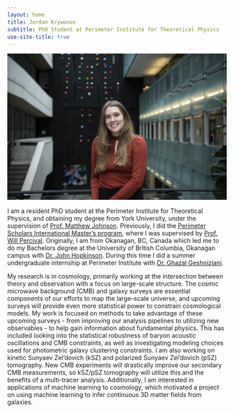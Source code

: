 ```yaml
---
layout: home
title: Jordan Krywonos
subtitle: PhD Student at Perimeter Institute for Theoretical Physics
use-site-title: true
---
```


![](/assets/img/Jordan_Krywonos_009_Original.jpg)

I am a resident PhD student at the Perimeter Institute for Theoretical Physics, and obtaining my degree from York University, under the supervision of [Prof. Matthew Johnson](https://perimeterinstitute.ca/people/matthew-johnson). Previously, I did the [Perimeter Scholars International Master’s program](https://perimeterinstitute.ca/psi-masters-program), where I was supervised by [Prof. Will Percival](https://perimeterinstitute.ca/people/will-percival). Originally, I am from Okanagan, BC, Canada which led me to do my Bachelors degree at the University of British Columbia, Okanagan campus with [Dr. John Hopkinson](https://cmps.ok.ubc.ca/about/contact/john-hopkinson/). During this time I did a summer undergraduate internship at Perimeter Institute with [Dr. Ghazal Geshnizjani](https://ghazalgeshnizjani.wordpress.com/). 

My research is in cosmology, primarily working at the intersection between theory and observation with a focus on large-scale structure. The cosmic microwave background (CMB) and galaxy surveys are essential components of our efforts to map the large-scale universe, and upcoming surveys will provide even more statistical power to constrain cosmological models. My work is focused on methods to take advantage of these upcoming surveys - from improving our analysis pipelines to utilizing new observables - to help gain information about fundamental physics. This has included looking into the statistical robustness of baryon acoustic oscillations and CMB constraints, as well as investigating modeling choices used for photometric galaxy clustering constraints. I am also working on kinetic Sunyaev Zel’dovich (kSZ) and polarized Sunyaev Zel’dovich (pSZ) tomography. New CMB experiments will drastically improve our secondary CMB measurements, so kSZ/pSZ tomography will utilize this and the benefits of a multi-tracer analysis. Additionally, I am interested in applications of machine learning to cosmology, which motivated a project on using machine learning to infer continuous 3D matter fields from galaxies. 
